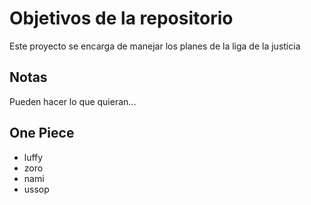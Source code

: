 # Objetivos de la repositorio

Este proyecto se encarga de manejar los planes de la liga de la justicia


## Notas
Pueden hacer lo que quieran...

## One Piece
- luffy
- zoro
- nami
- ussop